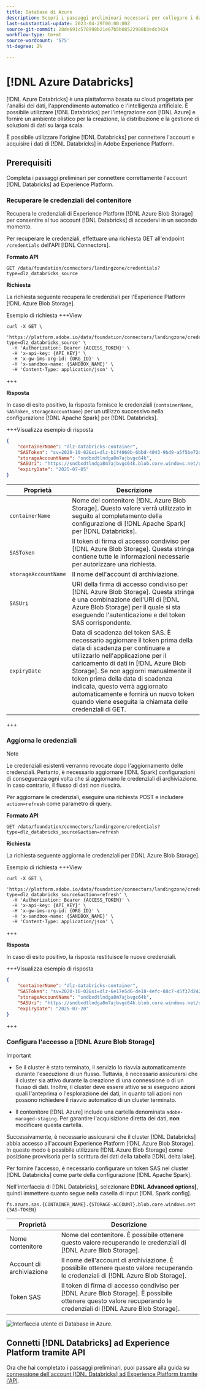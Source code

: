 ```yaml
---
title: Database di Azure
description: Scopri i passaggi preliminari necessari per collegare i database di Azure ad Experience Platform.
last-substantial-update: 2023-04-29T00:00:00Z
source-git-commit: 28de691c578998b21e67b5b08522988b3edc3424
workflow-type: tm+mt
source-wordcount: '575'
ht-degree: 2%

---
```


# [!DNL Azure Databricks]

[!DNL Azure Databricks] è una piattaforma basata su cloud progettata per l&#39;analisi dei dati, l&#39;apprendimento automatico e l&#39;intelligenza artificiale. È possibile utilizzare [!DNL Databricks] per l&#39;integrazione con [!DNL Azure] e fornire un ambiente olistico per la creazione, la distribuzione e la gestione di soluzioni di dati su larga scala.

È possibile utilizzare l&#39;origine [!DNL Databricks] per connettere l&#39;account e acquisire i dati di [!DNL Databricks] in Adobe Experience Platform.

## Prerequisiti

Completa i passaggi preliminari per connettere correttamente l&#39;account [!DNL Databricks] ad Experience Platform.

### Recuperare le credenziali del contenitore

Recupera le credenziali di Experience Platform [!DNL Azure Blob Storage] per consentire al tuo account [!DNL Databricks] di accedervi in un secondo momento.

Per recuperare le credenziali, effettuare una richiesta GET all&#39;endpoint `/credentials` dell&#39;API [!DNL Connectors].

**Formato API**

```http
GET /data/foundation/connectors/landingzone/credentials?type=dlz_databricks_source
```

**Richiesta**

La richiesta seguente recupera le credenziali per l&#39;Experience Platform [!DNL Azure Blob Storage].

Esempio di richiesta +++View

```shell
curl -X GET \
  'https://platform.adobe.io/data/foundation/connectors/landingzone/credentials?type=dlz_databricks_source' \
  -H 'Authorization: Bearer {ACCESS_TOKEN}' \
  -H 'x-api-key: {API_KEY}' \
  -H 'x-gw-ims-org-id: {ORG_ID}' \
  -H 'x-sandbox-name: {SANDBOX_NAME}' \
  -H 'Content-Type: application/json' \
```

+++

**Risposta**

In caso di esito positivo, la risposta fornisce le credenziali (`containerName`, `SASToken`, `storageAccountName`) per un utilizzo successivo nella configurazione [!DNL Apache Spark] per [!DNL Databricks].

+++Visualizza esempio di risposta

```json
{
    "containerName": "dlz-databricks-container",
    "SASToken": "sv=2020-10-02&si=dlz-b1f4060b-6bbd-4043-9bd9-a5f5be72de30&sr=c&sp=racwdlm&sig=zVQfmuElZJzOKkUk8z5lChrJ3YQUE2h6EShDZOsVeMc%3D",
    "storageAccountName": "sndbxdtlndga8m7ajbvgc64k",
    "SASUri": "https://sndbxdtlndga8m7ajbvgc64k.blob.core.windows.net/dlz-databricks-container?sv=2020-10-02&si=dlz-b1f4060b-6bbd-4043-9bd9-a5f5be72de30&sr=c&sp=racwdlm&sig=zVQfmuElZJzOKkUk8z5lChrJ3YQUE2h6EShDZOsVeMc%3D",
    "expiryDate": "2025-07-05"
}
```

| Proprietà | Descrizione |
| --- | --- |
| `containerName` | Nome del contenitore [!DNL Azure Blob Storage]. Questo valore verrà utilizzato in seguito al completamento della configurazione di [!DNL Apache Spark] per [!DNL Databricks]. |
| `SASToken` | Il token di firma di accesso condiviso per [!DNL Azure Blob Storage]. Questa stringa contiene tutte le informazioni necessarie per autorizzare una richiesta. |
| `storageAccountName` | Il nome dell&#39;account di archiviazione. |
| `SASUri` | URI della firma di accesso condiviso per [!DNL Azure Blob Storage]. Questa stringa è una combinazione dell&#39;URI di [!DNL Azure Blob Storage] per il quale si sta eseguendo l&#39;autenticazione e del token SAS corrispondente. |
| `expiryDate` | Data di scadenza del token SAS. È necessario aggiornare il token prima della data di scadenza per continuare a utilizzarlo nell&#39;applicazione per il caricamento di dati in [!DNL Azure Blob Storage]. Se non aggiorni manualmente il token prima della data di scadenza indicata, questo verrà aggiornato automaticamente e fornirà un nuovo token quando viene eseguita la chiamata delle credenziali di GET. |

+++

### Aggiorna le credenziali

>[!NOTE]
>
>Le credenziali esistenti verranno revocate dopo l&#39;aggiornamento delle credenziali. Pertanto, è necessario aggiornare [!DNL Spark] configurazioni di conseguenza ogni volta che si aggiornano le credenziali di archiviazione. In caso contrario, il flusso di dati non riuscirà.

Per aggiornare le credenziali, eseguire una richiesta POST e includere `action=refresh` come parametro di query.

**Formato API**

```http
GET /data/foundation/connectors/landingzone/credentials?type=dlz_databricks_source&action=refresh
```

**Richiesta**

La richiesta seguente aggiorna le credenziali per [!DNL Azure Blob Storage].

Esempio di richiesta +++View

```shell
curl -X GET \
  'https://platform.adobe.io/data/foundation/connectors/landingzone/credentials?type=dlz_databricks_source&action=refresh' \
  -H 'Authorization: Bearer {ACCESS_TOKEN}' \
  -H 'x-api-key: {API_KEY}' \
  -H 'x-gw-ims-org-id: {ORG_ID}' \
  -H 'x-sandbox-name: {SANDBOX_NAME}' \
  -H 'Content-Type: application/json' \
```

+++

**Risposta**

In caso di esito positivo, la risposta restituisce le nuove credenziali.

+++Visualizza esempio di risposta

```json
{
    "containerName": "dlz-databricks-container",
    "SASToken": "sv=2020-10-02&si=dlz-6e17e5d6-de18-4efc-88c7-45f37d242617&sr=c&sp=racwdlm&sig=wvA4K3fcEmqAA%2FPvcMhB%2FA8y8RLwVJ7zhdWbxvT1uFM%3D",
    "storageAccountName": "sndbxdtlndga8m7ajbvgc64k",
    "SASUri": "https://sndbxdtlndga8m7ajbvgc64k.blob.core.windows.net/dlz-databricks-container?sv=2020-10-02&si=dlz-6e17e5d6-de18-4efc-88c7-45f37d242617&sr=c&sp=racwdlm&sig=wvA4K3fcEmqAA%2FPvcMhB%2FA8y8RLwVJ7zhdWbxvT1uFM%3D",
    "expiryDate": "2025-07-20"
}
```

+++

### Configura l&#39;accesso a [!DNL Azure Blob Storage]

>[!IMPORTANT]
>
>* Se il cluster è stato terminato, il servizio lo riavvia automaticamente durante l&#39;esecuzione di un flusso. Tuttavia, è necessario assicurarsi che il cluster sia attivo durante la creazione di una connessione o di un flusso di dati. Inoltre, il cluster deve essere attivo se si eseguono azioni quali l&#39;anteprima o l&#39;esplorazione dei dati, in quanto tali azioni non possono richiedere il riavvio automatico di un cluster terminato.
>
>* Il contenitore [!DNL Azure] include una cartella denominata `adobe-managed-staging`. Per garantire l&#39;acquisizione diretta dei dati, **non** modificare questa cartella.


Successivamente, è necessario assicurarsi che il cluster [!DNL Databricks] abbia accesso all&#39;account Experience Platform [!DNL Azure Blob Storage]. In questo modo è possibile utilizzare [!DNL Azure Blob Storage] come posizione provvisoria per la scrittura dei dati della tabella [!DNL delta lake].

Per fornire l&#39;accesso, è necessario configurare un token SAS nel cluster [!DNL Databricks] come parte della configurazione [!DNL Apache Spark].

Nell&#39;interfaccia di [!DNL Databricks], selezionare **[!DNL Advanced options]**, quindi immettere quanto segue nella casella di input [!DNL Spark config].

```shell
fs.azure.sas.{CONTAINER_NAME}.{STORAGE-ACCOUNT}.blob.core.windows.net {SAS-TOKEN}
```

| Proprietà | Descrizione |
| --- | --- |
| Nome contenitore | Nome del contenitore. È possibile ottenere questo valore recuperando le credenziali di [!DNL Azure Blob Storage]. |
| Account di archiviazione | Il nome dell&#39;account di archiviazione. È possibile ottenere questo valore recuperando le credenziali di [!DNL Azure Blob Storage]. |
| Token SAS | Il token di firma di accesso condiviso per [!DNL Azure Blob Storage]. È possibile ottenere questo valore recuperando le credenziali di [!DNL Azure Blob Storage]. |

![Interfaccia utente di Database in Azure.](../../images/tutorials/create/databricks/databricks-ui.png)

## Connetti [!DNL Databricks] ad Experience Platform tramite API

Ora che hai completato i passaggi preliminari, puoi passare alla guida su [connessione dell&#39;account  [!DNL Databricks] ad Experience Platform tramite l&#39;API](../../tutorials/api/create/databases/databricks.md).